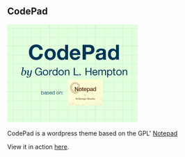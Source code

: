 ## CodePad

![CodePad](https://github.com/ghempton/CodePad/blob/master/screenshot.png?raw=true)

CodePad is a wordpress theme based on the GPL' [Notepad](http://webdesignerwall.com/general/new-wordpress-theme-notepad)

View it in action [here](http://codebrief.com).
